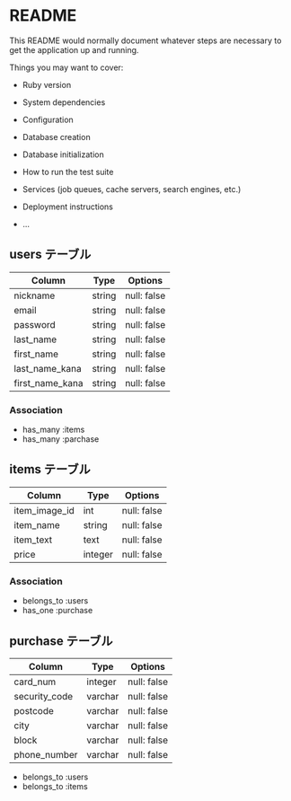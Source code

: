 # README

This README would normally document whatever steps are necessary to get the
application up and running.

Things you may want to cover:

* Ruby version

* System dependencies

* Configuration

* Database creation

* Database initialization

* How to run the test suite

* Services (job queues, cache servers, search engines, etc.)

* Deployment instructions

* ... 

## users テーブル

| Column          | Type   | Options     |
| --------------- | ------ | ----------- |
| nickname        | string | null: false |
| email           | string | null: false |
| password        | string | null: false |
| last_name       | string | null: false |
| first_name      | string | null: false |
| last_name_kana  | string | null: false |
| first_name_kana | string | null: false |


### Association

- has_many :items
- has_many :parchase

## items テーブル

| Column        | Type    | Options     |
| ------------- | ------- | ----------- |
| item_image_id | int     | null: false |
| item_name     | string  | null: false |
| item_text     | text    | null: false |
| price         | integer | null: false |


### Association

- belongs_to :users
- has_one    :purchase

## purchase テーブル

| Column         | Type    | Options     |
| -------------- | ------- | ----------- |
| card_num       | integer | null: false |
| security_code  | varchar | null: false |
| postcode       | varchar | null: false |
| city           | varchar | null: false |
| block          | varchar | null: false |
| phone_number   | varchar | null: false |

- belongs_to :users
- belongs_to :items